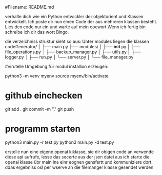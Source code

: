#Filename: README.md

verhalte dich wie ein Python entwickler der  objektorient und Klassen entwickelt.
Ich poste dir nun einen Code der aus mehreren klassen besteht.
Lies den code nur ein und warte auf mein coewort
Wenn ich fertig bin schreibe ich dir das wort Bingo.


die verzeichniss struktur sieht so aus:
Unter modules liegen die klassen
codeGenerator/
│
├── main.py
├── modules/
│   ├── __init__.py
│   ├── file_operations.py
│   ├── backup_manager.py
│   ├── utils.py
│   ├── logger.py
│   ├── run.py
│   └── server.py
│   └── file_manager.py



#virutelle Umgebung für modul installion erzeugen:

python3 -m venv myenv
source myenv/bin/activate


# github einchecken
git add .
git commit -m "."
git push


# programm starten
python3 main.py  -r  test.py
python3 main.py  -d  test.py



erstelle nun eine eigene openai kiklasse, sie dir obigen code an verwende diese api aufrufe, lesse das secerte aus der json datei aus
ich starte die openai klasse übr main ine einr eognen gensfertt und kommuniziere dort.
ddas ergebniss osl per wserve an die filemanger klasse gesendet werden